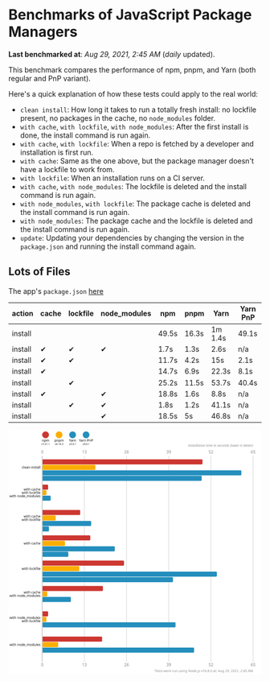 # Benchmarks of JavaScript Package Managers

**Last benchmarked at**: _Aug 29, 2021, 2:45 AM_ (_daily_ updated).

This benchmark compares the performance of npm, pnpm, and Yarn (both regular and PnP variant).

Here's a quick explanation of how these tests could apply to the real world:

- `clean install`: How long it takes to run a totally fresh install: no lockfile present, no packages in the cache, no `node_modules` folder.
- `with cache`, `with lockfile`, `with node_modules`: After the first install is done, the install command is run again.
- `with cache`, `with lockfile`: When a repo is fetched by a developer and installation is first run.
- `with cache`: Same as the one above, but the package manager doesn't have a lockfile to work from.
- `with lockfile`: When an installation runs on a CI server.
- `with cache`, `with node_modules`: The lockfile is deleted and the install command is run again.
- `with node_modules`, `with lockfile`: The package cache is deleted and the install command is run again.
- `with node_modules`: The package cache and the lockfile is deleted and the install command is run again.
- `update`: Updating your dependencies by changing the version in the `package.json` and running the install command again.

## Lots of Files

The app's `package.json` [here](https://github.com/pnpm/pnpm.github.io/blob/main/benchmarks/fixtures/alotta-files/package.json)

| action  | cache | lockfile | node_modules| npm | pnpm | Yarn | Yarn PnP |
| ---     | ---   | ---      | ---         | --- | ---  | ---  | ---      |
| install |       |          |             | 49.5s | 16.3s | 1m 1.4s | 49.1s |
| install | ✔     | ✔        | ✔           | 1.7s | 1.3s | 2.6s | n/a |
| install | ✔     | ✔        |             | 11.7s | 4.2s | 15s | 2.1s |
| install | ✔     |          |             | 14.7s | 6.9s | 22.3s | 8.1s |
| install |       | ✔        |             | 25.2s | 11.5s | 53.7s | 40.4s |
| install | ✔     |          | ✔           | 18.8s | 1.6s | 8.8s | n/a |
| install |       | ✔        | ✔           | 1.8s | 1.2s | 41.1s | n/a |
| install |       |          | ✔           | 18.5s | 5s | 46.8s | n/a |

![Graph of the alotta-files results](../../static/img/benchmarks/alotta-files.svg)